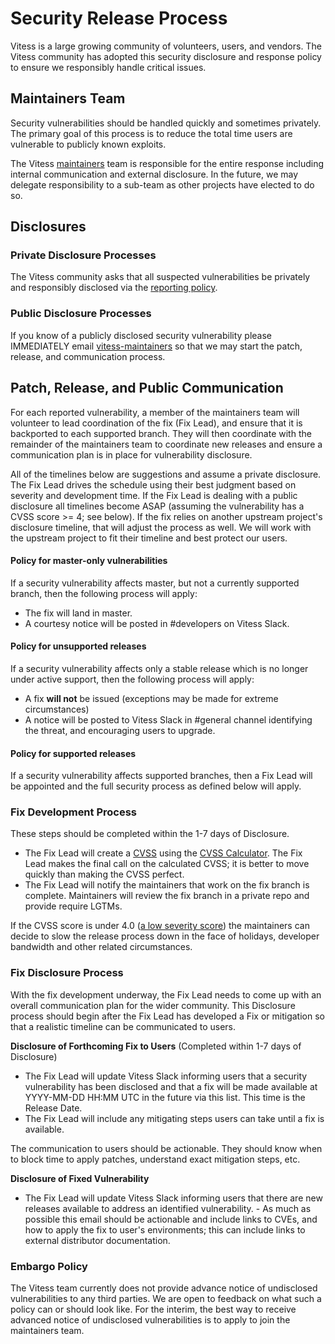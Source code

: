 # Security Release Process

Vitess is a large growing community of volunteers, users, and vendors. The Vitess community has
adopted this security disclosure and response policy to ensure we responsibly handle critical
issues.

## Maintainers Team

Security vulnerabilities should be handled quickly and sometimes privately. The primary goal of this
process is to reduce the total time users are vulnerable to publicly known exploits.

The Vitess [maintainers](MAINTAINERS.md) team is responsible for the entire response including internal communication and external disclosure. In the future, we may delegate responsibility to a sub-team as other projects have elected to do so.

## Disclosures

### Private Disclosure Processes

The Vitess community asks that all suspected vulnerabilities be privately and responsibly disclosed via the [reporting policy](README.md#reporting-security-vulnerabilities).

### Public Disclosure Processes

If you know of a publicly disclosed security vulnerability please IMMEDIATELY email
[vitess-maintainers](mailto:cncf-vitess-maintainers@lists.cncf.io) so that we may start the patch, release, and communication process.

## Patch, Release, and Public Communication

For each reported vulnerability, a member of the maintainers team will volunteer to lead coordination of the fix (Fix Lead), and ensure that it is backported to each supported branch. They will then coordinate with the remainder of the maintainers team to coordinate new releases and ensure a communication plan is in place for vulnerability disclosure.

All of the timelines below are suggestions and assume a private disclosure. The Fix Lead drives the
schedule using their best judgment based on severity and development time. If the Fix Lead is
dealing with a public disclosure all timelines become ASAP (assuming the vulnerability has a CVSS
score >= 4; see below). If the fix relies on another upstream project's disclosure timeline, that
will adjust the process as well. We will work with the upstream project to fit their timeline and
best protect our users.

#### Policy for master-only vulnerabilities

If a security vulnerability affects master, but not a currently supported branch, then the following process will apply:

* The fix will land in master.
* A courtesy notice will be posted in #developers on Vitess Slack.

#### Policy for unsupported releases

If a security vulnerability affects only a stable release which is no longer under active support, then the following process will apply:

* A fix **will not** be issued (exceptions may be made for extreme circumstances)
* A notice will be posted to Vitess Slack in #general channel identifying the threat, and encouraging users to upgrade.

#### Policy for supported releases 

If a security vulnerability affects supported branches, then a Fix Lead will be appointed and the full security process as defined below will apply.

### Fix Development Process

These steps should be completed within the 1-7 days of Disclosure.

- The Fix Lead will create a
  [CVSS](https://www.first.org/cvss/specification-document) using the [CVSS
  Calculator](https://www.first.org/cvss/calculator/3.0). The Fix Lead makes the final call on the
  calculated CVSS; it is better to move quickly than making the CVSS perfect.
- The Fix Lead will notify the maintainers that work on the fix branch is complete. Maintainers will review the fix branch in a private repo and provide require LGTMs.

If the CVSS score is under 4.0 ([a low severity
score](https://www.first.org/cvss/specification-document#i5)) the maintainers can decide to slow the
release process down in the face of holidays, developer bandwidth and other related circumstances.

### Fix Disclosure Process

With the fix development underway, the Fix Lead needs to come up with an overall communication plan
for the wider community. This Disclosure process should begin after the Fix Lead has developed a Fix
or mitigation so that a realistic timeline can be communicated to users.

**Disclosure of Forthcoming Fix to Users** (Completed within 1-7 days of Disclosure)

- The Fix Lead will update Vitess Slack informing users that a security vulnerability has been disclosed and that a fix will be made available at YYYY-MM-DD HH:MM UTC in the future via this list. This time is the Release Date.
- The Fix Lead will include any mitigating steps users can take until a fix is available.

The communication to users should be actionable. They should know when to block time to apply
patches, understand exact mitigation steps, etc.

**Disclosure of Fixed Vulnerability**

- The Fix Lead will update Vitess Slack informing users that there are new releases available to address an identified vulnerability.  - As much as possible this email should be actionable and include links to CVEs, and how to apply the fix to user's environments; this can include links to external distributor documentation.

### Embargo Policy

The Vitess team currently does not provide advance notice of undisclosed vulnerabilities to any third parties. We are open to feedback on what such a policy can or should look like.  For the interim, the best way to receive advanced notice of undisclosed vulnerabilities is to apply to join the maintainers team.
